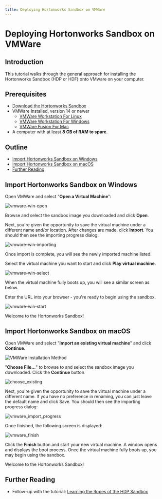 ```yaml
---
title: Deploying Hortonworks Sandbox on VMWare
---
```


# Deploying Hortonworks Sandbox on VMWare

## Introduction

This tutorial walks through the general approach for installing the Hortonworks Sandbox (HDP or HDF) onto VMware on your computer.

## Prerequisites

-   [Download the Hortonworks Sandbox](https://hortonworks.com/downloads/#sandbox)
-   VMWare Installed, version 14 or newer
    -   [VMWare Workstation For Linux](http://www.vmware.com/products/workstation-for-linux.html)
    -   [VMWare Workstation For Windows](http://www.vmware.com/products/workstation.html)
    -   [VMWare Fusion For Mac](http://www.vmware.com/products/fusion.html)
-   A computer with at least **8 GB of RAM to spare**.

## Outline

-   [Import Hortonworks Sandbox on Windows](#import-hortonworks-sandbox-on-windows)
-   [Import Hortonworks Sandbox on macOS](#import-hortonworks-sandbox-on-macos)
-   [Further Reading](#further-reading)

## Import Hortonworks Sandbox on Windows

Open VMWare and select "**Open a Virtual Machine**":

![vmware-win-open](assets/vmware-win-open.jpg)

Browse and select the sandbox image you downloaded and click **Open**.

Next, you're given the opportunity to save the virtual machine under a different name and/or location. After changes are made, click **Import**. You should then see the importing progress dialog:

![vmware-win-importing](assets/vmware-win-importing.jpg)

Once import is complete, you will see the newly imported machine listed.

Select the virtual machine you want to start and click **Play virtual machine**.

![vmware-win-select](assets/vmware-win-select.jpg)

When the virtual machine fully boots up, you will see a similar screen as below.

Enter the URL into your browser - you're ready to begin using the sandbox.

![vmware-win-start](assets/vmware-win-start.jpg)

Welcome to the Hortonworks Sandbox!

## Import Hortonworks Sandbox on macOS

Open VMWare and select "**Import an existing virtual machine**" and click **Continue**.

![VMWare Installation Method](assets/vmware-install.jpg)

"**Choose File...**" to browse to and select the sandbox image you downloaded.  Click the **Continue** button.

![choose_existing](assets/vmware-choose.jpg)

Next, you're given the opportunity to save the virtual machine under a different name.  If you have no preference in renaming, you can just leave the default name and click Save.  You should then see the importing progress dialog:

![vmware_import_progress](assets/vmware-importing.jpg)

Once finished, the following screen is displayed:

![vmware_finish](assets/vmware-finish.jpg)

Click the **Finish** button and start your new virtual machine.  A window opens and displays the boot process.  Once the virtual machine fully boots up, you may begin using the sandbox.

Welcome to the Hortonworks Sandbox!

## Further Reading

-   Follow-up with the tutorial: [Learning the Ropes of the HDP Sandbox](https://hortonworks.com/tutorial/learning-the-ropes-of-the-hortonworks-sandbox)
